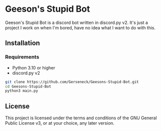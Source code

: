 # Geeson's Stupid Bot

Geeson's Stupid Bot is a discord bot written in discord.py v2. It's just a project I work on when I'm bored, have no idea what I want to do with this.

## Installation

### Requirements

- Python 3.10 or higher
- discord.py v2

```bash
git clone https://github.com/Gerseneck/Geesons-Stupid-Bot.git
cd Geesons-Stupid-Bot
python3 main.py
```

## License

This project is licensed under the terms and conditions of the GNU General Public License v3, or at your choice, any later version.